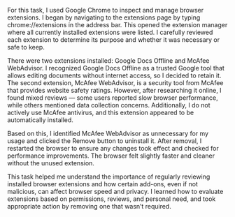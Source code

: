 For this task, I used Google Chrome to inspect and manage browser extensions. I began by navigating to the extensions page by typing chrome://extensions in the address bar. This opened the extension manager where all currently installed extensions were listed. I carefully reviewed each extension to determine its purpose and whether it was necessary or safe to keep.

There were two extensions installed: Google Docs Offline and McAfee WebAdvisor. I recognized Google Docs Offline as a trusted Google tool that allows editing documents without internet access, so I decided to retain it. The second extension, McAfee WebAdvisor, is a security tool from McAfee that provides website safety ratings. However, after researching it online, I found mixed reviews — some users reported slow browser performance, while others mentioned data collection concerns. Additionally, I do not actively use McAfee antivirus, and this extension appeared to be automatically installed.

Based on this, I identified McAfee WebAdvisor as unnecessary for my usage and clicked the Remove button to uninstall it. After removal, I restarted the browser to ensure any changes took effect and checked for performance improvements. The browser felt slightly faster and cleaner without the unused extension.

This task helped me understand the importance of regularly reviewing installed browser extensions and how certain add-ons, even if not malicious, can affect browser speed and privacy. I learned how to evaluate extensions based on permissions, reviews, and personal need, and took appropriate action by removing one that wasn’t required.
